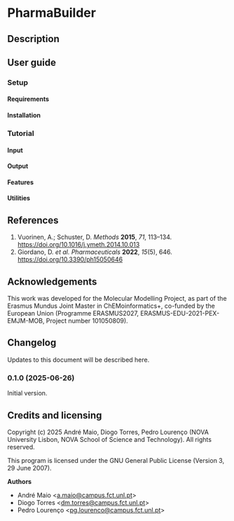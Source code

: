 # PharmaBuilder

## Description

## User guide

### Setup

#### Requirements

#### Installation

### Tutorial

#### Input

#### Output

#### Features

#### Utilities

## References

1. Vuorinen, A.; Schuster, D. *Methods* **2015**, *71*, 113–134. https://doi.org/10.1016/j.ymeth.2014.10.013
1. Giordano, D. *et al.* *Pharmaceuticals* **2022**, *15*(5), 646. https://doi.org/10.3390/ph15050646

## Acknowledgements

This work was developed for the Molecular Modelling Project, as part of the Erasmus Mundus Joint Master in ChEMoinformatics+, co-funded by the European Union (Programme ERASMUS2027, ERASMUS-EDU-2021-PEX-EMJM-MOB, Project number 101050809).

## Changelog

Updates to this document will be described here.

### 0.1.0 (2025-06-26)

Initial version.

## Credits and licensing

Copyright (c) 2025 André Maio, Diogo Torres, Pedro Lourenço (NOVA University Lisbon, NOVA School of Science and Technology). All rights reserved.

This program is licensed under the GNU General Public License (Version 3, 29 June 2007).

**Authors**

- André Maio <<a.maio@campus.fct.unl.pt>>
- Diogo Torres <<dm.torres@campus.fct.unl.pt>>
- Pedro Lourenço <<pg.lourenco@campus.fct.unl.pt>>
